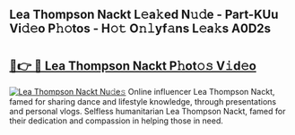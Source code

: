 ## Lea Thompson Nackt L𝚎a𝚔ed N𝚞𝚍e - Part-KUu Vi𝚍𝚎o P𝚑𝚘tos - H𝚘𝚝 O𝚗𝚕yf𝚊ns L𝚎a𝚔s A0D2s

# <h2><a href="http://kf8d3v.oniu.top/?m=Lea+Thompson+Nackt">🔗👉 🔴 Lea Thompson Nackt P𝚑ot𝚘𝚜 V𝚒d𝚎o</a></h2>

[![Lea Thompson Nackt Nu𝚍e𝚜](https://i.imgur.com/0qMVB7G.gif)](http://kf8d3v.oniu.top/?m=Lea+Thompson+Nackt)
Online influencer Lea Thompson Nackt, famed for sharing dance and lifestyle knowledge, through presentations and personal vlogs. Selfless humanitarian Lea Thompson Nackt, famed for their dedication and compassion in helping those in need.  
